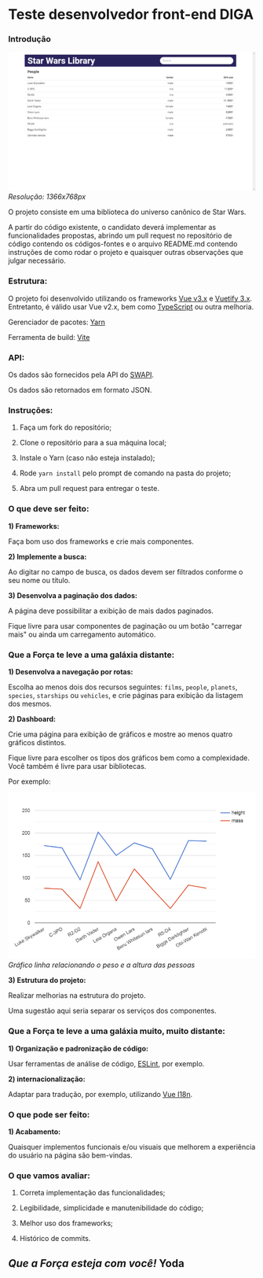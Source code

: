 # Teste desenvolvedor front-end DIGA #

### Introdução ###

![preview](./preview.png) _Resolução: 1366x768px_

O projeto consiste em uma biblioteca do universo canônico de Star Wars.

A partir do código existente, o candidato deverá implementar as funcionalidades propostas, abrindo
um pull request no repositório de código contendo os códigos-fontes e o arquivo README.md contendo
instruções de como rodar o projeto e quaisquer outras observações que julgar necessário.

### Estrutura: ###

O projeto foi desenvolvido utilizando os frameworks [Vue v3.x](https://vuejs.org/) e
[Vuetify 3.x](https://next.vuetifyjs.com/). Entretanto, é válido usar Vue v2.x, bem como
[TypeScript](https://www.typescriptlang.org/) ou outra melhoria.

Gerenciador de pacotes: [Yarn](https://yarnpkg.com/)

Ferramenta de build: [Vite](https://vitejs.dev/)

### API: ###

Os dados são fornecidos pela API do [SWAPI](https://swapi.dev/).

Os dados são retornados em formato JSON.

### Instruções: ###

1) Faça um fork do repositório;

2) Clone o repositório para a sua máquina local;

3) Instale o Yarn (caso não esteja instalado);

4) Rode `yarn install` pelo prompt de comando na pasta do projeto;

5) Abra um pull request para entregar o teste.

### O que deve ser feito: ###

**1) Frameworks:**

Faça bom uso dos frameworks e crie mais componentes.

**2) Implemente a busca:**

Ao digitar no campo de busca, os dados devem ser filtrados conforme o seu nome ou título.

**3) Desenvolva a paginação dos dados:**

A página deve possibilitar a exibição de mais dados paginados. 

Fique livre para usar componentes de paginação ou um botão "carregar mais" ou ainda um carregamento
automático.

### Que a Força te leve a uma galáxia distante: ###

**1) Desenvolva a navegação por rotas:**

Escolha ao menos dois dos recursos seguintes: `films`, `people`, `planets`, `species`, `starships`
ou `vehicles`, e crie páginas para exibição da listagem dos mesmos.

**2) Dashboard:**

Crie uma página para exibição de gráficos e mostre ao menos quatro gráficos distintos.

Fique livre para escolher os tipos dos gráficos bem como a complexidade. Você também é livre para
usar bibliotecas.

Por exemplo:

![chart example](./chart-example.png) _Gráfico linha relacionando o peso e a altura das pessoas_

**3) Estrutura do projeto:**

Realizar melhorias na estrutura do projeto.

Uma sugestão aqui seria separar os serviços dos componentes.

### Que a Força te leve a uma galáxia muito, muito distante: ###

**1) Organização e padronização de código:**

Usar ferramentas de análise de código, [ESLint](https://eslint.org/), por exemplo.

**2) internacionalização:**

Adaptar para tradução, por exemplo, utilizando [Vue I18n](https://vue-i18n.intlify.dev/).

### O que pode ser feito: ###

**1) Acabamento:**

Quaisquer implementos funcionais e/ou visuais que melhorem a experiência do usuário na página são
bem-vindas.

### O que vamos avaliar: ###

1) Correta implementação das funcionalidades;

2) Legibilidade, simplicidade e manutenibilidade do código;

3) Melhor uso dos frameworks;

4) Histórico de commits.

## _Que a Força esteja com você!_ Yoda ##
